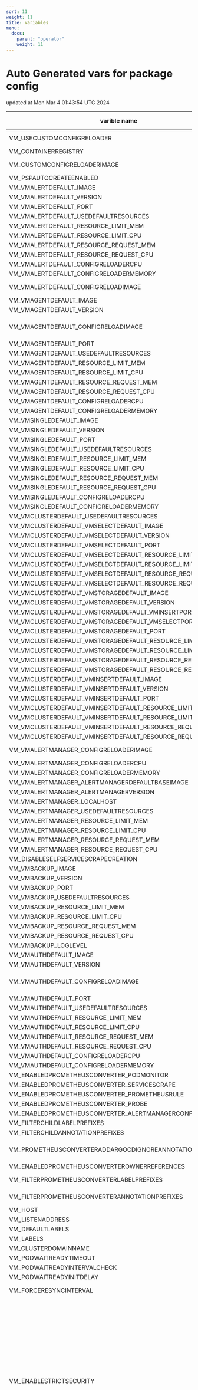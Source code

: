 ```yaml
---
sort: 11
weight: 11
title: Variables
menu:
  docs:
    parent: "operator"
    weight: 11
---
```


<!-- this doc autogenerated - don't edit it manually -->
# Auto Generated vars for package config 
 updated at Mon Mar  4 01:43:54 UTC 2024 


| varible name | variable default value | variable required | variable description |
| --- | --- | --- | --- |
| VM_USECUSTOMCONFIGRELOADER | false | false | enables custom config reloader for vmauth and vmagent,it should speed-up config reloading process. |
| VM_CONTAINERREGISTRY | - | false | container registry name prefix, e.g. docker.io |
| VM_CUSTOMCONFIGRELOADERIMAGE | victoriametrics/operator:config-reloader-v0.38.0 | false | - |
| VM_PSPAUTOCREATEENABLED | false | false | - |
| VM_VMALERTDEFAULT_IMAGE | victoriametrics/vmalert | false | - |
| VM_VMALERTDEFAULT_VERSION | v1.98.0 | false | - |
| VM_VMALERTDEFAULT_PORT | 8080 | false | - |
| VM_VMALERTDEFAULT_USEDEFAULTRESOURCES | true | false | - |
| VM_VMALERTDEFAULT_RESOURCE_LIMIT_MEM | 500Mi | false | - |
| VM_VMALERTDEFAULT_RESOURCE_LIMIT_CPU | 200m | false | - |
| VM_VMALERTDEFAULT_RESOURCE_REQUEST_MEM | 200Mi | false | - |
| VM_VMALERTDEFAULT_RESOURCE_REQUEST_CPU | 50m | false | - |
| VM_VMALERTDEFAULT_CONFIGRELOADERCPU | 100m | false | - |
| VM_VMALERTDEFAULT_CONFIGRELOADERMEMORY | 25Mi | false | - |
| VM_VMALERTDEFAULT_CONFIGRELOADIMAGE | jimmidyson/configmap-reload:v0.3.0 | false | - |
| VM_VMAGENTDEFAULT_IMAGE | victoriametrics/vmagent | false | - |
| VM_VMAGENTDEFAULT_VERSION | v1.98.0 | false | - |
| VM_VMAGENTDEFAULT_CONFIGRELOADIMAGE | quay.io/prometheus-operator/prometheus-config-reloader:v0.68.0 | false | - |
| VM_VMAGENTDEFAULT_PORT | 8429 | false | - |
| VM_VMAGENTDEFAULT_USEDEFAULTRESOURCES | true | false | - |
| VM_VMAGENTDEFAULT_RESOURCE_LIMIT_MEM | 500Mi | false | - |
| VM_VMAGENTDEFAULT_RESOURCE_LIMIT_CPU | 200m | false | - |
| VM_VMAGENTDEFAULT_RESOURCE_REQUEST_MEM | 200Mi | false | - |
| VM_VMAGENTDEFAULT_RESOURCE_REQUEST_CPU | 50m | false | - |
| VM_VMAGENTDEFAULT_CONFIGRELOADERCPU | 100m | false | - |
| VM_VMAGENTDEFAULT_CONFIGRELOADERMEMORY | 25Mi | false | - |
| VM_VMSINGLEDEFAULT_IMAGE | victoriametrics/victoria-metrics | false | - |
| VM_VMSINGLEDEFAULT_VERSION | v1.98.0 | false | - |
| VM_VMSINGLEDEFAULT_PORT | 8429 | false | - |
| VM_VMSINGLEDEFAULT_USEDEFAULTRESOURCES | true | false | - |
| VM_VMSINGLEDEFAULT_RESOURCE_LIMIT_MEM | 1500Mi | false | - |
| VM_VMSINGLEDEFAULT_RESOURCE_LIMIT_CPU | 1200m | false | - |
| VM_VMSINGLEDEFAULT_RESOURCE_REQUEST_MEM | 500Mi | false | - |
| VM_VMSINGLEDEFAULT_RESOURCE_REQUEST_CPU | 150m | false | - |
| VM_VMSINGLEDEFAULT_CONFIGRELOADERCPU | 100m | false | - |
| VM_VMSINGLEDEFAULT_CONFIGRELOADERMEMORY | 25Mi | false | - |
| VM_VMCLUSTERDEFAULT_USEDEFAULTRESOURCES | true | false | - |
| VM_VMCLUSTERDEFAULT_VMSELECTDEFAULT_IMAGE | victoriametrics/vmselect | false | - |
| VM_VMCLUSTERDEFAULT_VMSELECTDEFAULT_VERSION | v1.98.0-cluster | false | - |
| VM_VMCLUSTERDEFAULT_VMSELECTDEFAULT_PORT | 8481 | false | - |
| VM_VMCLUSTERDEFAULT_VMSELECTDEFAULT_RESOURCE_LIMIT_MEM | 1000Mi | false | - |
| VM_VMCLUSTERDEFAULT_VMSELECTDEFAULT_RESOURCE_LIMIT_CPU | 500m | false | - |
| VM_VMCLUSTERDEFAULT_VMSELECTDEFAULT_RESOURCE_REQUEST_MEM | 500Mi | false | - |
| VM_VMCLUSTERDEFAULT_VMSELECTDEFAULT_RESOURCE_REQUEST_CPU | 100m | false | - |
| VM_VMCLUSTERDEFAULT_VMSTORAGEDEFAULT_IMAGE | victoriametrics/vmstorage | false | - |
| VM_VMCLUSTERDEFAULT_VMSTORAGEDEFAULT_VERSION | v1.98.0-cluster | false | - |
| VM_VMCLUSTERDEFAULT_VMSTORAGEDEFAULT_VMINSERTPORT | 8400 | false | - |
| VM_VMCLUSTERDEFAULT_VMSTORAGEDEFAULT_VMSELECTPORT | 8401 | false | - |
| VM_VMCLUSTERDEFAULT_VMSTORAGEDEFAULT_PORT | 8482 | false | - |
| VM_VMCLUSTERDEFAULT_VMSTORAGEDEFAULT_RESOURCE_LIMIT_MEM | 1500Mi | false | - |
| VM_VMCLUSTERDEFAULT_VMSTORAGEDEFAULT_RESOURCE_LIMIT_CPU | 1000m | false | - |
| VM_VMCLUSTERDEFAULT_VMSTORAGEDEFAULT_RESOURCE_REQUEST_MEM | 500Mi | false | - |
| VM_VMCLUSTERDEFAULT_VMSTORAGEDEFAULT_RESOURCE_REQUEST_CPU | 250m | false | - |
| VM_VMCLUSTERDEFAULT_VMINSERTDEFAULT_IMAGE | victoriametrics/vminsert | false | - |
| VM_VMCLUSTERDEFAULT_VMINSERTDEFAULT_VERSION | v1.98.0-cluster | false | - |
| VM_VMCLUSTERDEFAULT_VMINSERTDEFAULT_PORT | 8480 | false | - |
| VM_VMCLUSTERDEFAULT_VMINSERTDEFAULT_RESOURCE_LIMIT_MEM | 500Mi | false | - |
| VM_VMCLUSTERDEFAULT_VMINSERTDEFAULT_RESOURCE_LIMIT_CPU | 500m | false | - |
| VM_VMCLUSTERDEFAULT_VMINSERTDEFAULT_RESOURCE_REQUEST_MEM | 200Mi | false | - |
| VM_VMCLUSTERDEFAULT_VMINSERTDEFAULT_RESOURCE_REQUEST_CPU | 150m | false | - |
| VM_VMALERTMANAGER_CONFIGRELOADERIMAGE | jimmidyson/configmap-reload:v0.3.0 | false | - |
| VM_VMALERTMANAGER_CONFIGRELOADERCPU | 100m | false | - |
| VM_VMALERTMANAGER_CONFIGRELOADERMEMORY | 25Mi | false | - |
| VM_VMALERTMANAGER_ALERTMANAGERDEFAULTBASEIMAGE | prom/alertmanager | false | - |
| VM_VMALERTMANAGER_ALERTMANAGERVERSION | v0.25.0 | false | - |
| VM_VMALERTMANAGER_LOCALHOST | 127.0.0.1 | false | - |
| VM_VMALERTMANAGER_USEDEFAULTRESOURCES | true | false | - |
| VM_VMALERTMANAGER_RESOURCE_LIMIT_MEM | 256Mi | false | - |
| VM_VMALERTMANAGER_RESOURCE_LIMIT_CPU | 100m | false | - |
| VM_VMALERTMANAGER_RESOURCE_REQUEST_MEM | 56Mi | false | - |
| VM_VMALERTMANAGER_RESOURCE_REQUEST_CPU | 30m | false | - |
| VM_DISABLESELFSERVICESCRAPECREATION | false | false | - |
| VM_VMBACKUP_IMAGE | victoriametrics/vmbackupmanager | false | - |
| VM_VMBACKUP_VERSION | v1.98.0-enterprise | false | - |
| VM_VMBACKUP_PORT | 8300 | false | - |
| VM_VMBACKUP_USEDEFAULTRESOURCES | true | false | - |
| VM_VMBACKUP_RESOURCE_LIMIT_MEM | 500Mi | false | - |
| VM_VMBACKUP_RESOURCE_LIMIT_CPU | 500m | false | - |
| VM_VMBACKUP_RESOURCE_REQUEST_MEM | 200Mi | false | - |
| VM_VMBACKUP_RESOURCE_REQUEST_CPU | 150m | false | - |
| VM_VMBACKUP_LOGLEVEL | INFO | false | - |
| VM_VMAUTHDEFAULT_IMAGE | victoriametrics/vmauth | false | - |
| VM_VMAUTHDEFAULT_VERSION | v1.98.0 | false | - |
| VM_VMAUTHDEFAULT_CONFIGRELOADIMAGE | quay.io/prometheus-operator/prometheus-config-reloader:v0.68.0 | false | - |
| VM_VMAUTHDEFAULT_PORT | 8427 | false | - |
| VM_VMAUTHDEFAULT_USEDEFAULTRESOURCES | true | false | - |
| VM_VMAUTHDEFAULT_RESOURCE_LIMIT_MEM | 300Mi | false | - |
| VM_VMAUTHDEFAULT_RESOURCE_LIMIT_CPU | 200m | false | - |
| VM_VMAUTHDEFAULT_RESOURCE_REQUEST_MEM | 100Mi | false | - |
| VM_VMAUTHDEFAULT_RESOURCE_REQUEST_CPU | 50m | false | - |
| VM_VMAUTHDEFAULT_CONFIGRELOADERCPU | 100m | false | - |
| VM_VMAUTHDEFAULT_CONFIGRELOADERMEMORY | 25Mi | false | - |
| VM_ENABLEDPROMETHEUSCONVERTER_PODMONITOR | true | false | - |
| VM_ENABLEDPROMETHEUSCONVERTER_SERVICESCRAPE | true | false | - |
| VM_ENABLEDPROMETHEUSCONVERTER_PROMETHEUSRULE | true | false | - |
| VM_ENABLEDPROMETHEUSCONVERTER_PROBE | true | false | - |
| VM_ENABLEDPROMETHEUSCONVERTER_ALERTMANAGERCONFIG | true | false | - |
| VM_FILTERCHILDLABELPREFIXES | - | false | - |
| VM_FILTERCHILDANNOTATIONPREFIXES | - | false | - |
| VM_PROMETHEUSCONVERTERADDARGOCDIGNOREANNOTATIONS | false | false | adds compare-options and sync-options for prometheus objects converted by operatorit helps to properly use converter with ArgoCD |
| VM_ENABLEDPROMETHEUSCONVERTEROWNERREFERENCES | false | false | - |
| VM_FILTERPROMETHEUSCONVERTERLABELPREFIXES | - | false | allows filtering for converted labels, labels with matched prefix will be ignored |
| VM_FILTERPROMETHEUSCONVERTERANNOTATIONPREFIXES | - | false | allows filtering for converted annotations, annotations with matched prefix will be ignored |
| VM_HOST | 0.0.0.0 | false | - |
| VM_LISTENADDRESS | 0.0.0.0 | false | - |
| VM_DEFAULTLABELS | managed-by=vm-operator | false | - |
| VM_LABELS | - | false | - |
| VM_CLUSTERDOMAINNAME | - | false | - |
| VM_PODWAITREADYTIMEOUT | 80s | false | - |
| VM_PODWAITREADYINTERVALCHECK | 5s | false | - |
| VM_PODWAITREADYINITDELAY | 10s | false | - |
| VM_FORCERESYNCINTERVAL | 60s | false | configures force resync interval for VMAgent, VMAlert, VMAlertmanager and VMAuth. |
| VM_ENABLESTRICTSECURITY | false | false | EnableStrictSecurity will add default `securityContext` to pods and containers created by operatorDefault PodSecurityContext include:1. RunAsNonRoot: true2. RunAsUser/RunAsGroup/FSGroup: 65534'65534' refers to 'nobody' in all the used default images like alpine, busybox.If you're using customize image, please make sure '65534' is a valid uid in there or specify SecurityContext.3. FSGroupChangePolicy: &onRootMismatchIf KubeVersion>=1.20, use `FSGroupChangePolicy="onRootMismatch"` to skip the recursive permission changewhen the root of the volume already has the correct permissions4. SeccompProfile:type: RuntimeDefaultUse `RuntimeDefault` seccomp profile by default, which is defined by the container runtime,instead of using the Unconfined (seccomp disabled) mode.Default container SecurityContext include:1. AllowPrivilegeEscalation: false2. ReadOnlyRootFilesystem: true3. Capabilities:drop:- allturn off `EnableStrictSecurity` by default, see https://github.com/VictoriaMetrics/operator/issues/749 for details |
